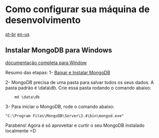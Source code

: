 # Como configurar sua máquina de desenvolvimento

[pt-br](https://github.com/polutz/polutz/blob/master/docs/setup-windows.pt-br.md)
[en-us](https://github.com/polutz/polutz/blob/master/docs/setup-windows.md)


## Instalar MongoDB para Windows
[documentação completa para Window](https://docs.mongodb.com/manual/tutorial/install-mongodb-on-windows/)

Resumo das etapas:
1- [Baixar e Instalar MongoDB](https://www.mongodb.com/download-center#community)

2- MongoDB precisa de uma pasta para salvar todos os seus dados. A pasta padrão é \data\db. Crie essa pasta rodando o comando abaixo:
```
    md \data\db
```

3- Para iniciar o MongoDB, rode o comando abaixo:
```
"C:\Program Files\MongoDB\Server\3.4\bin\mongod.exe"
```

Parabéns! Agora é só aproveitar e curtir o seu MongoDB instalado localmente =D

